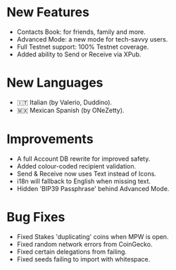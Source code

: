 # New Features
- Contacts Book: for friends, family and more.
- Advanced Mode: a new mode for tech-savvy users.
- Full Testnet support: 100% Testnet coverage.
- Added ability to Send or Receive via XPub.

# New Languages
- 🇮🇹 Italian (by Valerio, Duddino).
- 🇲🇽 Mexican Spanish (by ONeZetty).

# Improvements
- A full Account DB rewrite for improved safety.
- Added colour-coded recipient validation.
- Send & Receive now uses Text instead of Icons.
- i18n will fallback to English when missing text.
- Hidden 'BIP39 Passphrase' behind Advanced Mode.

# Bug Fixes
- Fixed Stakes 'duplicating' coins when MPW is open.
- Fixed random network errors from CoinGecko.
- Fixed certain delegations from failing.
- Fixed seeds failing to import with whitespace.